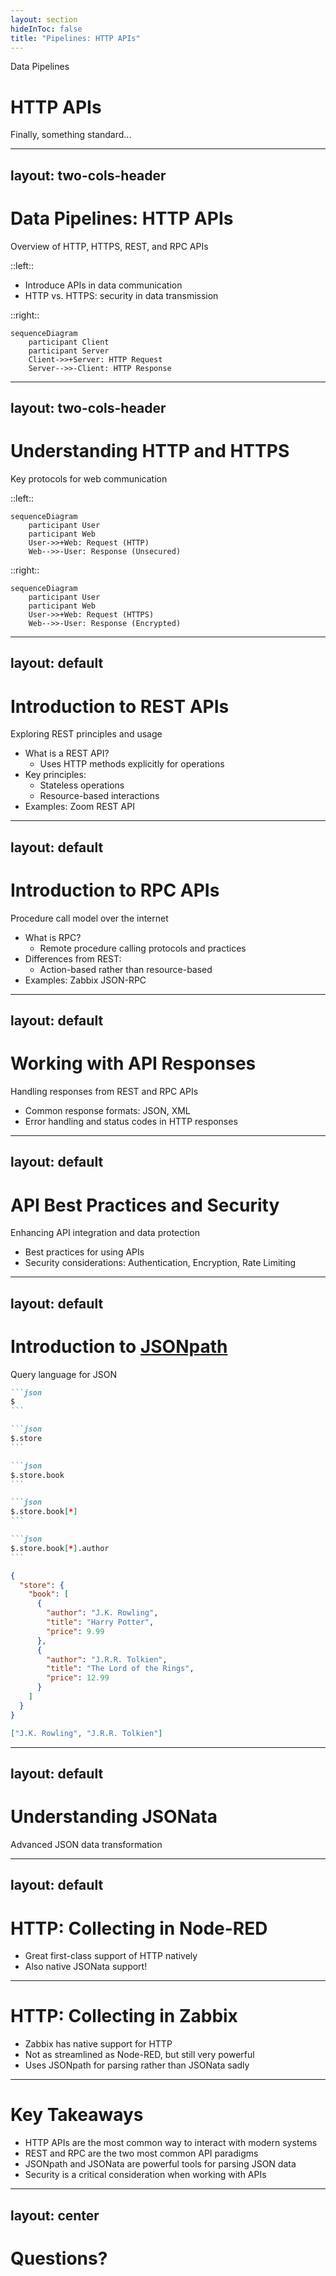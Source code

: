 ```yaml
---
layout: section
hideInToc: false
title: "Pipelines: HTTP APIs"
---
```


<PresenterTimer :minutes="0" :seconds="10" />

Data Pipelines

# HTTP APIs

Finally, something standard...

<!--
- Notes
-->

---
layout: two-cols-header
---

<PresenterTimer :minutes="1" :seconds="0" />

# Data Pipelines: HTTP APIs

Overview of HTTP, HTTPS, REST, and RPC APIs

::left::

- Introduce APIs in data communication
- HTTP vs. HTTPS: security in data transmission

::right::

```mermaid
sequenceDiagram
    participant Client
    participant Server
    Client->>+Server: HTTP Request
    Server-->>-Client: HTTP Response
```

<!--
>
Begin with a broad overview of APIs and explain the difference between HTTP and HTTPS protocols.
TODO review bullets for everything in this section...need more specifics
-->

---
layout: two-cols-header
---

<PresenterTimer :minutes="1" :seconds="0" />

# Understanding HTTP and HTTPS

Key protocols for web communication

::left::

```mermaid
sequenceDiagram
    participant User
    participant Web
    User->>+Web: Request (HTTP)
    Web-->>-User: Response (Unsecured)
```

::right::

```mermaid
sequenceDiagram
    participant User
    participant Web
    User->>+Web: Request (HTTPS)
    Web-->>-User: Response (Encrypted)
```

<!--
>
Discuss the protocols HTTP and HTTPS, focusing on their roles in securing API data exchanges.
-->

---
layout: default
---

# Introduction to REST APIs

Exploring REST principles and usage

<PresenterTimer :minutes="1" :seconds="0" />

- What is a REST API?
  - Uses HTTP methods explicitly for operations
- Key principles:
  - Stateless operations
  - Resource-based interactions
- Examples: Zoom REST API

<!--
>
Explain REST API principles, emphasizing statelessness and resource-based interactions.
- CRUD operations
-->

---
layout: default
---

# Introduction to RPC APIs

Procedure call model over the internet

<PresenterTimer :minutes="1" :seconds="0" />

- What is RPC?
  - Remote procedure calling protocols and practices
- Differences from REST:
  - Action-based rather than resource-based
- Examples: Zabbix JSON-RPC

<!--
>
Define RPC and compare it with REST in terms of action orientation versus resource orientation.
-->

---
layout: default
---

# Working with API Responses

Handling responses from REST and RPC APIs

<PresenterTimer :minutes="1" :seconds="0" />

- Common response formats: JSON, XML
- Error handling and status codes in HTTP responses

<!--
>
Teach handling API responses, focusing on interpreting common data formats and managing errors.
-->

---
layout: default
---

# API Best Practices and Security

Enhancing API integration and data protection

<PresenterTimer :minutes="1" :seconds="0" />

- Best practices for using APIs
- Security considerations: Authentication, Encryption, Rate Limiting

<!--
>
Discuss best practices and security measures in API utilization, focusing on reliable and secure API interactions.
TODO be specific here...basic auth, bearer auth, oauth, etc / https / etc
-->

---
layout: default
---

# Introduction to [JSONpath](https://jsonpath.com/)

Query language for JSON

<PresenterTimer :minutes="1" :seconds="0" />

````md magic-move {at:1}
```json
$
```

```json
$.store
```

```json
$.store.book
```

```json
$.store.book[*]
```

```json
$.store.book[*].author
```
````

```json {1-16|3-14|4-13|4-13|5,10}{at:1}
{
  "store": {
    "book": [
      {
        "author": "J.K. Rowling",
        "title": "Harry Potter",
        "price": 9.99
      },
      {
        "author": "J.R.R. Tolkien",
        "title": "The Lord of the Rings",
        "price": 12.99
      }
    ]
  }
}
```

<div v-click="5">

```json
["J.K. Rowling", "J.R.R. Tolkien"]
```

</div>

<!--
- Introduce JSONpath, explain its syntax, and provide examples to query JSON data.
- TODO embed jsonpath test page or link out?
-->

---
layout: default
---

<PresenterTimer :minutes="20" :seconds="0" />

# Understanding JSONata

Advanced JSON data transformation

<div class="flex justify-center w-full">
    <Youtube class="w-5/6 h-425px" id="ZBaK40rtIBM" />
</div>

<!--
>
Present JSONata, highlighting its advanced capabilities for dynamic JSON data transformation.
TODO add code for example
-->

---
layout: default
---

<PresenterTimer :minutes="20" :seconds="0" />

# HTTP: Collecting in Node-RED

- Great first-class support of HTTP natively
- Also native JSONata support!

---

<PresenterTimer :minutes="20" :seconds="0" />

# HTTP: Collecting in Zabbix

- Zabbix has native support for HTTP
- Not as streamlined as Node-RED, but still very powerful
- Uses JSONpath for parsing rather than JSONata sadly

<!--
Show gets and traps
-->

---

<PresenterTimer :minutes="2" :seconds="0" />

# Key Takeaways

- HTTP APIs are the most common way to interact with modern systems
- REST and RPC are the two most common API paradigms
- JSONpath and JSONata are powerful tools for parsing JSON data
- Security is a critical consideration when working with APIs

---
layout: center
---

<PresenterTimer :minutes="2" :seconds="0" />

# Questions?
